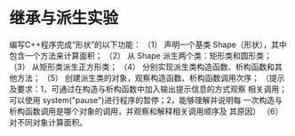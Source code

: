 # 继承与派生实验
编写C++程序完成“形状”的以下功能：
（1） 声明一个基类 Shape（形状），其中包含一个方法来计算面积；
（2） 从 Shape 派生两个类：矩形类和圆形类；
（3） 从矩形类派生正方形类；
（4） 分别实现派生类构造函数、析构函数和其他方法；
（5） 创建派生类的对象，观察构造函数、析构函数调用次序；
（提示及要求：1，可通过在构造与析构函数中加入输出提示信息的方式观察
相关调用；可以使用 system("pause")进行程序的暂停；2，能够理解并说明每
一次构造与析构函数调用是哪个对象的调用，并观察和解释相关调用顺序及
其原因）
（6） 对不同对象计算面积。
